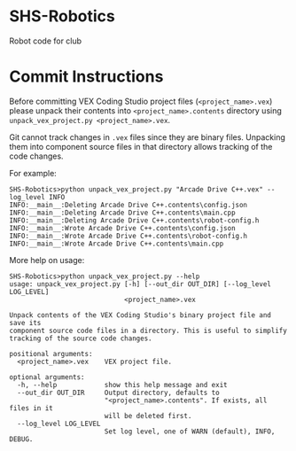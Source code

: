 # SHS-Robotics

Robot code for club

# Commit Instructions

Before committing VEX Coding Studio project files (`<project_name>.vex`) please unpack their contents into `<project_name>.contents`
directory using `unpack_vex_project.py <project_name>.vex`.  

Git cannot track changes in `.vex` files since they are binary files.
Unpacking them into component source files in that directory allows tracking of the code changes.

For example:
```
SHS-Robotics>python unpack_vex_project.py "Arcade Drive C++.vex" --log_level INFO
INFO:__main__:Deleting Arcade Drive C++.contents\config.json
INFO:__main__:Deleting Arcade Drive C++.contents\main.cpp
INFO:__main__:Deleting Arcade Drive C++.contents\robot-config.h
INFO:__main__:Wrote Arcade Drive C++.contents\config.json
INFO:__main__:Wrote Arcade Drive C++.contents\robot-config.h
INFO:__main__:Wrote Arcade Drive C++.contents\main.cpp
```

More help on usage:
```
SHS-Robotics>python unpack_vex_project.py --help
usage: unpack_vex_project.py [-h] [--out_dir OUT_DIR] [--log_level LOG_LEVEL]
                             <project_name>.vex

Unpack contents of the VEX Coding Studio's binary project file and save its
component source code files in a directory. This is useful to simplify
tracking of the source code changes.

positional arguments:
  <project_name>.vex    VEX project file.

optional arguments:
  -h, --help            show this help message and exit
  --out_dir OUT_DIR     Output directory, defaults to
                        "<project_name>.contents". If exists, all files in it
                        will be deleted first.
  --log_level LOG_LEVEL
                        Set log level, one of WARN (default), INFO, DEBUG.
```
